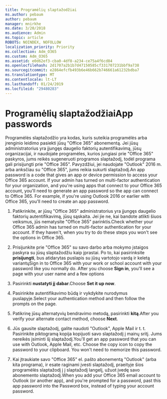 ```yaml
---
title: Programėlių slaptažodžiai
ms.author: pebaum
author: pebaum
manager: mnirkhe
ms.date: 3/20/2018
ms.audience: Admin
ms.topic: article
ROBOTS: NOINDEX, NOFOLLOW
localization_priority: Priority
ms.collection: Adm_O365
ms.custom: Adm_O365
ms.assetid: e0d62ef3-cba0-4df8-a234-ce75a4f6cd84
ms.openlocfilehash: 2d1707a2b1b7d47150585cf331707231bbf9a738
ms.sourcegitcommit: e2864efcfb493b6e46b662b746661a61232bdba7
ms.translationtype: MT
ms.contentlocale: lt-LT
ms.lasthandoff: 01/24/2019
ms.locfileid: "29480283"
---
```

# <a name="app-passwords"></a><span data-ttu-id="e37b0-102">Programėlių slaptažodžiai</span><span class="sxs-lookup"><span data-stu-id="e37b0-102">App passwords</span></span>

<span data-ttu-id="e37b0-p101">Programėlės slaptažodžio yra kodas, kuris suteikia programėlės arba įrenginio leidimo pasiekti jūsų "Office 365" abonementą. Jei jūsų administratorius yra įjungęs daugelio faktorių autentifikavimą, jūsų organizacijai, ir naudojate programėles, kurios jungiasi prie "Office 365" paskyros, jums reikės sugeneruoti programos slaptažodį, todėl programa gali prisijungti prie "Office 365". Pavyzdžiui, jei naudojate "Outlook" 2016 m. arba anksčiau su "Office 365", jums reikia sukurti slaptažodį.</span><span class="sxs-lookup"><span data-stu-id="e37b0-p101">An app password is a code that gives an app or device permission to access your Office 365 account. If your admin has turned on multi-factor authentication for your organization, and you're using apps that connect to your Office 365 account, you'll need to generate an app password so the app can connect to Office 365. For example, if you're using Outlook 2016 or earlier with Office 365, you'll need to create an app password.</span></span>
  
1. <span data-ttu-id="e37b0-p102">Patikrinkite, ar jūsų "Office 365" administratorius yra įjungęs daugelio faktorių autentifikavimą, jūsų sąskaita. Jei jie ne, kai bandote atlikti šiuos veiksmus, jūs nematysite "Office 365" parinktis.</span><span class="sxs-lookup"><span data-stu-id="e37b0-p102">Check whether your Office 365 admin has turned on multi-factor authentication for your account. If they haven't, when you try to do these steps you won't see the options in Office 365.</span></span>
    
2. <span data-ttu-id="e37b0-p103">Prisijunkite prie "Office 365" su savo darbo arba mokymo įstaigos paskyra su jūsų slaptažodžiu kaip įprastai. Po to, kai pasirinksite **prisijungti**, bus atidarytas puslapis su jūsų vartotojo vardą ir keletą variantų</span><span class="sxs-lookup"><span data-stu-id="e37b0-p103">Sign in to Office 365 with your work or school account with your password like you normally do. After you choose **Sign in**, you'll see a page with your user name and a few options</span></span> 
    
3. <span data-ttu-id="e37b0-110">Pasirinkti **nustatyti jį dabar**.</span><span class="sxs-lookup"><span data-stu-id="e37b0-110">Choose **Set it up now**.</span></span> 
    
4. <span data-ttu-id="e37b0-111">Pasirinkite autentifikavimo būdą ir vykdykite nurodymus puslapyje.</span><span class="sxs-lookup"><span data-stu-id="e37b0-111">Select your authentication method and then follow the prompts on the page.</span></span>
    
5. <span data-ttu-id="e37b0-112">Patikrinę jūsų alternatyvių bendravimo metodą, pasirinkti **kitą**.</span><span class="sxs-lookup"><span data-stu-id="e37b0-112">After you verify your alternate contact method, choose **Next**.</span></span> 
    
6. <span data-ttu-id="e37b0-p104">Jūs gausite slaptažodį, galite naudoti "Outlook", Apple Mail ir t. t. Pasirinkite piktogramą kopija kopijuoti savo slaptažodį į mainų sritį. Jums nereikės įsiminti šį slaptažodį.</span><span class="sxs-lookup"><span data-stu-id="e37b0-p104">You'll get an app password that you can use with Outlook, Apple Mail, etc. Choose the copy icon to copy the password to your clipboard. You won't need to memorize this password.</span></span> 
    
7. <span data-ttu-id="e37b0-115">Kai įtraukiate savo "Office 365" el. pašto abonementą "Outlook" (arba kita programa), ir esate raginami įvesti slaptažodį, praeityje šios programėlės slaptažodį į į slaptažodį langelį, užuot įvedę savo abonemento slaptažodį.</span><span class="sxs-lookup"><span data-stu-id="e37b0-115">When you add your Office 365 email account to Outlook (or another app), and you're prompted for a password, past this app password into the Password box, instead of typing your account password.</span></span> 
    


